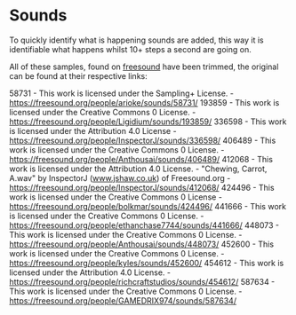 # Sounds
To quickly identify what is happening sounds are added, this way it is identifiable what happens whilst 10+ steps a second are going on.

All of these samples, found on [freesound](https://freesound.org) have been trimmed, the original can be found at their respective links:

58731 - This work is licensed under the Sampling+ License. - https://freesound.org/people/arioke/sounds/58731/
193859 - This work is licensed under the Creative Commons 0 License. - https://freesound.org/people/Ligidium/sounds/193859/
336598 - This work is licensed under the Attribution 4.0 License - https://freesound.org/people/InspectorJ/sounds/336598/
406489 - This work is licensed under the Creative Commons 0 License. - https://freesound.org/people/Anthousai/sounds/406489/
412068 - This work is licensed under the Attribution 4.0 License. - "Chewing, Carrot, A.wav" by InspectorJ (www.jshaw.co.uk) of Freesound.org - https://freesound.org/people/InspectorJ/sounds/412068/
424496 - This work is licensed under the Creative Commons 0 License - https://freesound.org/people/bolkmar/sounds/424496/
441666 - This work is licensed under the Creative Commons 0 License. - https://freesound.org/people/ethanchase7744/sounds/441666/
448073 - This work is licensed under the Creative Commons 0 License. - https://freesound.org/people/Anthousai/sounds/448073/
452600 - This work is licensed under the Creative Commons 0 License. - https://freesound.org/people/kyles/sounds/452600/
454612 - This work is licensed under the Attribution 4.0 License. - https://freesound.org/people/richcraftstudios/sounds/454612/
587634 - This work is licensed under the Creative Commons 0 License. - https://freesound.org/people/GAMEDRIX974/sounds/587634/
